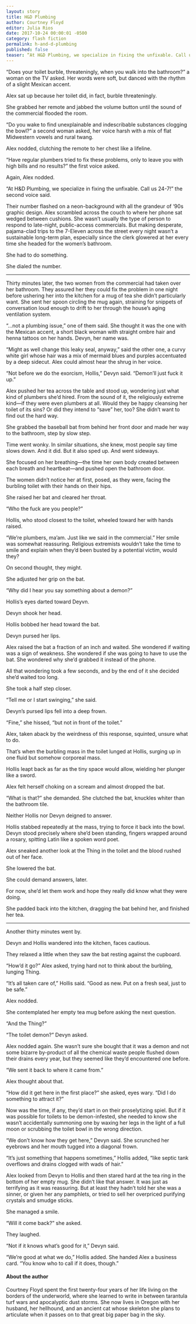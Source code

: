 ```yaml
---
layout: story
title: H&D Plumbing
author: Courtney Floyd
editor: Julia Rios
date: 2017-10-24 00:00:01 -0500
category: flash fiction
permalink: h-and-d-plumbing
published: false
teaser: “At H&D Plumbing, we specialize in fixing the unfixable. Call us 24-7!”
---
```


“Does your toilet burble, threateningly, when you walk into the bathroom?” a woman on the TV asked. Her words were soft, but danced with the rhythm of a slight Mexican accent.

Alex sat up because her toilet did, in fact, burble threateningly.

She grabbed her remote and jabbed the volume button until the sound of the commercial flooded the room.

“Do you wake to find unexplainable and indescribable substances clogging the bowl?” a second woman asked, her voice harsh with a mix of flat Midwestern vowels and rural twang. 

Alex nodded, clutching the remote to her chest like a lifeline.

“Have regular plumbers tried to fix these problems, only to leave you with high bills and no results?” the first voice asked.

Again, Alex nodded.

“At H&D Plumbing, we specialize in fixing the unfixable. Call us 24-7!” the second voice said.

Their number flashed on a neon-background with all the grandeur of ‘90s graphic design.
Alex scrambled across the couch to where her phone sat wedged between cushions. She wasn’t usually the type of person to respond to late-night, public-access commercials. But making desperate, pajama-clad trips to the 7-Eleven across the street every night wasn’t a sustainable long-term plan, especially since the clerk glowered at her every time she headed for the women’s bathroom. She had to do something. She dialed the number.----
Thirty minutes later, the two women from the commercial had taken over her bathroom. They assured her they could fix the problem in one night before ushering her into the kitchen for a mug of tea she didn’t particularly want.She sent her spoon circling the mug again, straining for snippets of conversation loud enough to drift to her through the house’s aging ventilation system.“…not a plumbing issue,” one of them said. She thought it was the one with the Mexican accent, a short black woman with straight ombre hair and henna tattoos on her hands. Devyn, her name was.“Might as well change this leaky seal, anyway,” said the other one, a curvy white girl whose hair was a mix of mermaid blues and purples accentuated by a deep sidecut. Alex could almost hear the shrug in her voice.“Not before we do the exorcism, Hollis,” Devyn said. “Demon’ll just fuck it up.”Alex pushed her tea across the table and stood up, wondering just what kind of plumbers she’d hired. From the sound of it, the religiously extreme kind—if they were even plumbers at all. Would they be happy cleansing her toilet of its sins? Or did they intend to “save” her, too? She didn’t want to find out the hard way. She grabbed the baseball bat from behind her front door and made her way to the bathroom, step by slow step.Time went wonky. In similar situations, she knew, most people say time slows down. And it did. But it also sped up. And went sideways. She focused on her breathing—the time her own body created between each breath and heartbeat—and pushed open the bathroom door.The women didn’t notice her at first, posed, as they were, facing the burbling toilet with their hands on their hips.She raised her bat and cleared her throat.“Who the fuck are you people?”Hollis, who stood closest to the toilet, wheeled toward her with hands raised.“We’re plumbers, ma’am. Just like we said in the commercial.”Her smile was somewhat reassuring. Religious extremists wouldn’t take the time to smile and explain when they’d been busted by a potential victim, would they?On second thought, they might.She adjusted her grip on the bat.“Why did I hear you say something about a demon?”Hollis’s eyes darted toward Deyvn.Devyn shook her head.Hollis bobbed her head toward the bat.Devyn pursed her lips.Alex raised the bat a fraction of an inch and waited. She wondered if waiting was a sign of weakness. She wondered if she was going to have to use the bat. She wondered why she’d grabbed it instead of the phone.All that wondering took a few seconds, and by the end of it she decided she’d waited too long. She took a half step closer.“Tell me or I start swinging,” she said.Devyn’s pursed lips fell into a deep frown.“Fine,” she hissed, “but not in front of the toilet.”Alex, taken aback by the weirdness of this response, squinted, unsure what to do.That’s when the burbling mass in the toilet lunged at Hollis, surging up in one fluid but somehow corporeal mass.Hollis leapt back as far as the tiny space would allow, wielding her plunger like a sword.Alex felt herself choking on a scream and almost dropped the bat.“What is that?” she demanded. She clutched the bat, knuckles whiter than the bathroom tile.Neither Hollis nor Devyn deigned to answer. Hollis stabbed repeatedly at the mass, trying to force it back into the bowl.Devyn stood precisely where she’d been standing, fingers wrapped around a rosary, spitting Latin like a spoken word poet. Alex sneaked another look at the Thing in the toilet and the blood rushed out of her face.She lowered the bat.She could demand answers, later.For now, she’d let them work and hope they really did know what they were doing.She padded back into the kitchen, dragging the bat behind her, and finished her tea.----
Another thirty minutes went by.Devyn and Hollis wandered into the kitchen, faces cautious.They relaxed a little when they saw the bat resting against the cupboard.“How’d it go?” Alex asked, trying hard not to think about the burbling, lunging Thing.“It’s all taken care of,” Hollis said. “Good as new. Put on a fresh seal, just to be safe.”Alex nodded.She contemplated her empty tea mug before asking the next question.“And the Thing?”“The toilet demon?” Devyn asked.Alex nodded again. She wasn’t sure she bought that it was a demon and not some bizarre by-product of all the chemical waste people flushed down their drains every year, but they seemed like they’d encountered one before. “We sent it back to where it came from.”Alex thought about that. “How did it get here in the first place?” she asked, eyes wary. “Did I do something to attract it?” Now was the time, if any, they’d start in on their proselytizing spiel. But if it was possible for toilets to be demon-infested, she needed to know she wasn’t accidentally summoning one by waxing her legs in the light of a full moon or scrubbing the toilet bowl in the wrong direction. “We don’t know how they get here,” Devyn said. She scrunched her eyebrows and her mouth tugged into a diagonal frown.“It’s just something that happens sometimes,” Hollis added, “like septic tank overflows and drains clogged with wads of hair.”Alex looked from Devyn to Hollis and then stared hard at the tea ring in the bottom of her empty mug. She didn’t like that answer. It was just as terrifying as it was reassuring. But at least they hadn’t told her she was a sinner, or given her any pamphlets, or tried to sell her overpriced purifying crystals and smudge sticks. She managed a smile.“Will it come back?” she asked.They laughed.“Not if it knows what’s good for it,” Devyn said.“We’re good at what we do,” Hollis added. She handed Alex a business card. “You know who to call if it does, though.”

#### About the author

Courtney Floyd spent the first twenty-four years of her life living on the borders of the underworld, where she learned to write in between tarantula turf wars and apocalyptic dust storms. She now lives in Oregon with her husband, her hellhound, and an ancient cat whose skeleton she plans to articulate when it passes on to that great big paper bag in the sky.
